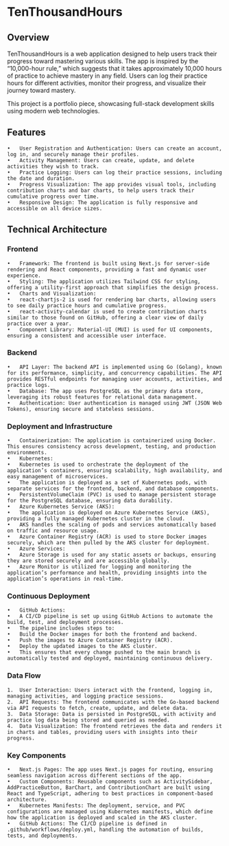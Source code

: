 # TenThousandHours

## Overview

TenThousandHours is a web application designed to help users track their progress toward mastering various skills. The app is inspired by the “10,000-hour rule,” which suggests that it takes approximately 10,000 hours of practice to achieve mastery in any field. Users can log their practice hours for different activities, monitor their progress, and visualize their journey toward mastery.

This project is a portfolio piece, showcasing full-stack development skills using modern web technologies.

## Features

	•	User Registration and Authentication: Users can create an account, log in, and securely manage their profiles.
	•	Activity Management: Users can create, update, and delete activities they wish to track.
	•	Practice Logging: Users can log their practice sessions, including the date and duration.
	•	Progress Visualization: The app provides visual tools, including contribution charts and bar charts, to help users track their cumulative progress over time.
	•	Responsive Design: The application is fully responsive and accessible on all device sizes.

## Technical Architecture

### Frontend

	•	Framework: The frontend is built using Next.js for server-side rendering and React components, providing a fast and dynamic user experience.
	•	Styling: The application utilizes Tailwind CSS for styling, offering a utility-first approach that simplifies the design process.
	•	Charts and Visualization:
	•	react-chartjs-2 is used for rendering bar charts, allowing users to see daily practice hours and cumulative progress.
	•	react-activity-calendar is used to create contribution charts similar to those found on GitHub, offering a clear view of daily practice over a year.
	•	Component Library: Material-UI (MUI) is used for UI components, ensuring a consistent and accessible user interface.

### Backend

	•	API Layer: The backend API is implemented using Go (Golang), known for its performance, simplicity, and concurrency capabilities. The API provides RESTful endpoints for managing user accounts, activities, and practice logs.
	•	Database: The app uses PostgreSQL as the primary data store, leveraging its robust features for relational data management.
	•	Authentication: User authentication is managed using JWT (JSON Web Tokens), ensuring secure and stateless sessions.

### Deployment and Infrastructure

	•	Containerization: The application is containerized using Docker. This ensures consistency across development, testing, and production environments.
	•	Kubernetes:
	•	Kubernetes is used to orchestrate the deployment of the application’s containers, ensuring scalability, high availability, and easy management of microservices.
	•	The application is deployed as a set of Kubernetes pods, with separate services for the frontend, backend, and database components.
	•	PersistentVolumeClaim (PVC) is used to manage persistent storage for the PostgreSQL database, ensuring data durability.
	•	Azure Kubernetes Service (AKS):
	•	The application is deployed on Azure Kubernetes Service (AKS), providing a fully managed Kubernetes cluster in the cloud.
	•	AKS handles the scaling of pods and services automatically based on traffic and resource usage.
	•	Azure Container Registry (ACR) is used to store Docker images securely, which are then pulled by the AKS cluster for deployment.
	•	Azure Services:
	•	Azure Storage is used for any static assets or backups, ensuring they are stored securely and are accessible globally.
	•	Azure Monitor is utilized for logging and monitoring the application’s performance and health, providing insights into the application’s operations in real-time.

### Continuous Deployment

	•	GitHub Actions:
	•	A CI/CD pipeline is set up using GitHub Actions to automate the build, test, and deployment processes.
	•	The pipeline includes steps to:
	•	Build the Docker images for both the frontend and backend.
	•	Push the images to Azure Container Registry (ACR).
	•	Deploy the updated images to the AKS cluster.
	•	This ensures that every change pushed to the main branch is automatically tested and deployed, maintaining continuous delivery.

### Data Flow

	1.	User Interaction: Users interact with the frontend, logging in, managing activities, and logging practice sessions.
	2.	API Requests: The frontend communicates with the Go-based backend via API requests to fetch, create, update, and delete data.
	3.	Data Storage: Data is persisted in PostgreSQL, with activity and practice log data being stored and queried as needed.
	4.	Data Visualization: The frontend retrieves the data and renders it in charts and tables, providing users with insights into their progress.

### Key Components

	•	Next.js Pages: The app uses Next.js pages for routing, ensuring seamless navigation across different sections of the app.
	•	Custom Components: Reusable components such as ActivitySidebar, AddPracticeButton, BarChart, and ContributionChart are built using React and TypeScript, adhering to best practices in component-based architecture.
	•	Kubernetes Manifests: The deployment, service, and PVC configurations are managed using Kubernetes manifests, which define how the application is deployed and scaled in the AKS cluster.
	•	GitHub Actions: The CI/CD pipeline is defined in .github/workflows/deploy.yml, handling the automation of builds, tests, and deployments.

